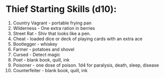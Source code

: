# Thief Starting Skills (d10):

1. Country Vagrant - portable frying pan
2. Wilderness - One extra ration in berries
3. Street Rat - Shiv that looks like a pen.
4. Cheat - loaded dice or deck of playing cards with an extra ace
5. Bootlegger - whiskey
6. Farmer - potatoes and shovel
7. Cursed - Detect magic
8. Poet - blank book, quill, ink
9. Poisoner - one dose of poison. 1d4 for paralysis, death, sleep, disease
10. Counterfeiter - blank book, quill, ink
